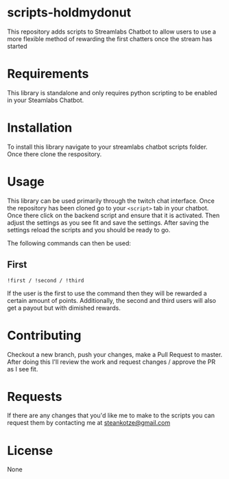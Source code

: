 # scripts-holdmydonut
This repository adds scripts to Streamlabs Chatbot to allow users to use a more flexible method of rewarding the first chatters once the stream has started

# Requirements
This library is standalone and only requires python scripting to be enabled in your Steamlabs Chatbot.

# Installation
To install this library navigate to your streamlabs chatbot scripts folder. Once there clone the respository.

# Usage
This library can be used primarily through the twitch chat interface. Once the repository has been cloned go to your `<script>` tab in your chatbot. Once there click on the backend script and ensure that it is activated. Then adjust the settings as you see fit and save the settings. After saving the settings reload the scripts and you should be ready to go.

The following commands can then be used:

## First
```
!first / !second / !third
```
If the user is the first to use the command then they will be rewarded a certain amount of points. Additionally, the second and  third users will also get a payout but with dimished rewards.

# Contributing
Checkout a new branch, push your changes, make a Pull Request to master. After doing this I'll review the work and request changes / approve the PR as I see fit.

# Requests
If there are any changes that you'd like me to make to the scripts you can request them by contacting me at steankotze@gmail.com

# License
None